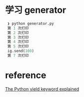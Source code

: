 # 学习 generator

```python
 ❯ python generator.py                                                                                                                                                                           [11:13:03]
 第 1 次打印
 第 2 次打印
 第 3 次打印
 第 4 次打印
 第 5 次打印
 ig.send(100)
 第 7 次打印
 ```

 # reference
 [The Python yield keyword explained](https://pythontips.com/2013/09/29/the-python-yield-keyword-explained/)
